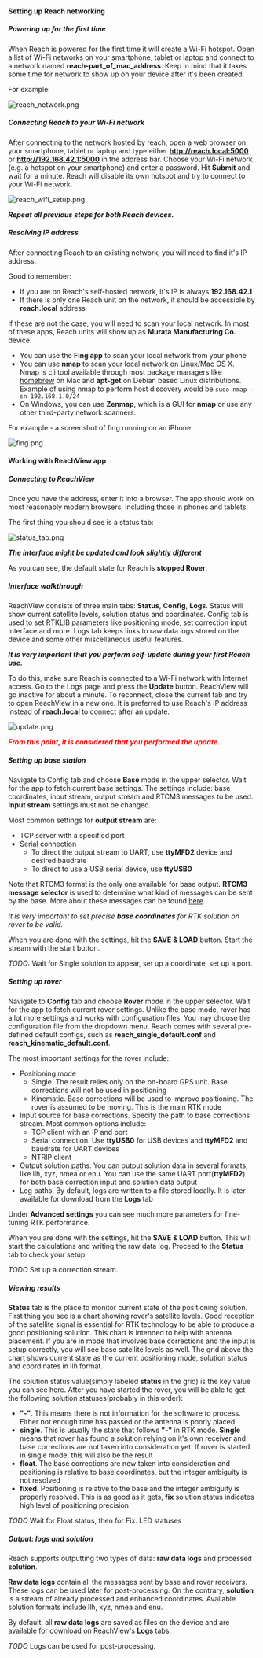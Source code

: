 #### Setting up Reach networking

##### Powering up for the first time

When Reach is powered for the first time it will create a Wi-Fi hotspot. Open a list of Wi-Fi networks on your smartphone, tablet or laptop and connect to a network named **reach-part_of_mac_address**. Keep in mind that it takes some time for network to show up on your device after it's been created.

For example:

![reach_network.png](reach_network.png)

##### Connecting Reach to your Wi-Fi network

After connecting to the network hosted by reach, open a web browser on your smartphone, tablet or laptop and type either **http://reach.local:5000** or **http://192.168.42.1:5000** in the address bar. Choose your Wi-Fi network (e.g. a hotspot on your smartphone) and enter a password. Hit **Submit** and wait for a minute. Reach will disable its own hotspot and try to connect to your Wi-Fi network.

![reach_wifi_setup.png](reach_wifi_setup.png)

***Repeat all previous steps for both Reach devices.***

##### Resolving IP address

After connecting Reach to an existing network, you will need to find it's IP address.

Good to remember:

* If you are on Reach's self-hosted network, it's IP is always **192.168.42.1**
* If there is only one Reach unit on the network, it should be accessible by **reach.local** address

If these are not the case, you will need to scan your local network. In most of these apps, Reach units will show up as **Murata Manufacturing Co.** device.

* You can use the **Fing app** to scan your local network from your phone
* You can use **nmap** to scan your local network on Linux/Mac OS X. Nmap is cli tool available through most package managers like [homebrew](http://brew.sh) on Mac and **apt-get** on Debian based Linux distributions. Example of using nmap to perform host discovery would be `sudo nmap -sn 192.168.1.0/24`
* On Windows, you can use **Zenmap**, which is a GUI for **nmap** or use any other third-party network scanners.

For example - a screenshot of fing running on an iPhone:

![fing.png](fing.png)

#### Working with ReachView app

##### Connecting to ReachView

Once you have the address, enter it into a browser. The app should work on most reasonably modern browsers, including those in phones and tablets.

The first thing you should see is a status tab:

![status_tab.png](status_tab.png)

***The interface might be updated and look slightly different***

As you can see, the default state for Reach is **stopped Rover**.

##### Interface walkthrough

ReachView consists of three main tabs: **Status**, **Config**, **Logs**. Status will show current satellite levels, solution status and coordinates. Config tab is used to set RTKLIB parameters like positioning mode, set correction input interface and more. Logs tab keeps links to raw data logs stored on the device and some other miscellaneous useful features.

***It is very important that you perform self-update during your first Reach use.***

To do this, make sure Reach is connected to a Wi-Fi network with Internet access. Go to the Logs page and press the **Update** button. ReachView will go inactive for about a minute. To reconnect, close the current tab and try to open ReachView in a new one. It is preferred to use Reach's IP address instead of **reach.local** to connect after an update.

![update.png](update.png)

<font color="red">***From this point, it is considered that you performed the update.***</font>

##### Setting up base station

Navigate to Config tab and choose **Base** mode in the upper selector. Wait for the app to fetch current base settings. The settings include: base coordinates, input stream, output stream and RTCM3 messages to be used. **Input stream** settings must not be changed.

Most common settings for **output stream** are:

* TCP server with a specified port
* Serial connection
    * To direct the output stream to UART, use **ttyMFD2** device and desired baudrate
    * To direct to use a USB serial device, use **ttyUSB0**

Note that RTCM3 format is the only one available for base output. **RTCM3 message selector** is used to determine what kind of messages can be sent by the base. More about these messages can be found [here](http://www.geopp.de/rtcm-3-x-message-types/).

*It is very important to set precise **base coordinates** for RTK solution on rover to be valid.*

When you are done with the settings, hit the **SAVE & LOAD** button. Start the stream with the start button.

*TODO:* Wait for Single solution to appear, set up a coordinate, set up a port.

##### Setting up rover

Navigate to **Config** tab and choose **Rover** mode in the upper selector. Wait for the app to fetch current rover settings. Unlike the base mode, rover has a lot more settings and works with configuration files. You may choose the configuration file from the dropdown menu. Reach comes with several pre-defined default configs, such as **reach\_single\_default.conf** and **reach\_kinematic\_default.conf**.

The most important settings for the rover include:

* Positioning mode
    * Single. The result relies only on the on-board GPS unit. Base corrections will not be used in positioning
    * Kinematic. Base corrections will be used to improve positioning. The rover is assumed to be moving. This is the main RTK mode
* Input source for base corrections. Specify the path to base corrections stream. Most common options include:
    * TCP client with an IP and port
    * Serial connection. Use **ttyUSB0** for USB devices and **ttyMFD2** and baudrate for UART devices
    * NTRIP client
* Output solution paths. You can output solution data in several formats, like llh, xyz, nmea or enu. You can use the same UART port(**ttyMFD2**) for both base correction input and solution data output
* Log paths. By default, logs are written to a file stored locally. It is later available for download from the **Logs** tab


Under **Advanced settings** you can see much more parameters for fine-tuning RTK performance.

When you are done with the settings, hit the **SAVE & LOAD** button. This will start the calculations and writing the raw data log. Proceed to the **Status** tab to check your setup.

*TODO*
Set up a correction stream.

##### Viewing results

**Status** tab is the place to monitor current state of the positioning solution. First thing you see is a chart showing rover's satellite levels. Good reception of the satellite signal is essential for RTK technology to be able to produce a good positioning solution. This chart is intended to help with antenna placement. If you are in mode that involves base corrections and the input is setup correctly, you will see base satellite levels as well. The grid above the chart shows current state as the current positioning mode, solution status and coordinates in llh format.

The solution status value(simply labeled **status** in the grid) is the key value you can see here. After you have started the rover, you will be able to get the following solution statuses(probably in this order):

* **"-"**. This means there is not information for the software to process. Either not enough time has passed or the antenna is poorly placed
* **single**. This is usually the state that follows **"-"** in RTK mode. **Single** means that rover has found a solution relying on it's own receiver and base corrections are not taken into consideration yet. If rover is started in single mode, this will also be the result
* **float**. The base corrections are now taken into consideration and positioning is relative to base coordinates, but the integer ambiguity is not resolved
* **fixed**. Positioning is relative to the base and the integer ambiguity is properly resolved. This is as good as it gets, **fix** solution status indicates high level of positioning precision

*TODO*
Wait for Float status, then for Fix. LED statuses

##### Output: logs and solution

Reach supports outputting two types of data: **raw data logs** and processed **solution**.

**Raw data logs** contain all the messages sent by base and rover receivers. These logs can be used later for post-processing. On the contrary, **solution** is a stream of already processed and enhanced coordinates. Available solution formats include llh, xyz, nmea and enu.

By default, all **raw data logs** are saved as files on the device and are available for download on ReachView's **Logs** tabs.

*TODO*
Logs can be used for post-processing.
